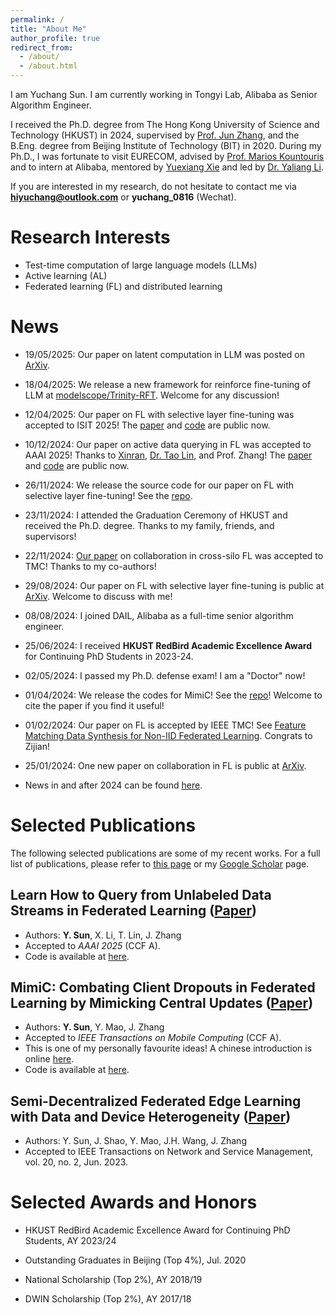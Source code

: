 ```yaml
---
permalink: /
title: "About Me"
author_profile: true
redirect_from: 
  - /about/
  - /about.html
---
```


I am Yuchang Sun. I am currently working in Tongyi Lab, Alibaba as Senior Algorithm Engineer.

I received the Ph.D. degree from The Hong Kong University of Science and Technology (HKUST) in 2024, supervised by [Prof. Jun Zhang](https://eejzhang.people.ust.hk/), and the B.Eng. degree from Beijing Institute of Technology (BIT) in 2020. 
During my Ph.D., I was fortunate to visit EURECOM, advised by [Prof. Marios Kountouris](https://scholar.google.co.in/citations?user=QG9iXtUAAAAJ&hl=en) and to intern at Alibaba, mentored by [Yuexiang Xie](https://xieyxclack.github.io/) and led by [Dr. Yaliang Li](https://scholar.google.com/citations?user=CCPBcdYAAAAJ&hl=zh-CN).

If you are interested in my research, do not hesitate to contact me via **hiyuchang@outlook.com** or **yuchang_0816** (Wechat).

Research Interests
======

- Test-time computation of large language models (LLMs)
- Active learning (AL)
- Federated learning (FL) and distributed learning

News
======
- 19/05/2025: Our paper on latent computation in LLM was posted on [ArXiv](https://arxiv.org/abs/2505.12629).

- 18/04/2025: We release a new framework for reinforce fine-tuning of LLM at [modelscope/Trinity-RFT](https://github.com/modelscope/Trinity-RFT). Welcome for any discussion!

- 12/04/2025: Our paper on FL with selective layer fine-tuning was accepted to ISIT 2025! The [paper](https://arxiv.org/abs/2408.15600) and [code](https://github.com/hiyuchang/fed_sel_tune) are public now.

- 10/12/2024: Our paper on active data querying in FL was accepted to AAAI 2025! Thanks to [Xinran](https://lxxxxr.github.io/), [Dr. Tao Lin](https://tlin-taolin.github.io/), and Prof. Zhang! The [paper](https://arxiv.org/abs/2412.08138) and [code](https://github.com/hiyuchang/leadq/) are public now.

- 26/11/2024: We release the source code for our paper on FL with selective layer fine-tuning! See the [repo](https://github.com/hiyuchang/fed_sel_tune).

- 23/11/2024: I attended the Graduation Ceremony of HKUST and received the Ph.D. degree. Thanks to my family, friends, and supervisors! 

- 22/11/2024: [Our paper](https://arxiv.org/abs/2401.13236) on collaboration in cross-silo FL was accepted to TMC! Thanks to my co-authors!

- 29/08/2024: Our paper on FL with selective layer fine-tuning is public at [ArXiv](https://arxiv.org/abs/2408.15600). Welcome to discuss with me!

- 08/08/2024: I joined DAIL, Alibaba as a full-time senior algorithm engineer.

- 25/06/2024: I received **HKUST RedBird Academic Excellence Award** for Continuing PhD Students in 2023-24.

- 02/05/2024: I passed my Ph.D. defense exam! I am a "Doctor" now! 

- 01/04/2024: We release the codes for MimiC! See the [repo](https://github.com/hiyuchang/mimic_codes/)! Welcome to cite the paper if you find it useful!

- 01/02/2024: Our paper on FL is accepted by IEEE TMC! See [Feature Matching Data Synthesis for Non-IID Federated Learning](https://arxiv.org/pdf/2308.04761). Congrats to Zijian!

- 25/01/2024: One new paper on collaboration in FL is public at [ArXiv](https://arxiv.org/abs/2401.13236).

- News in and after 2024 can be found [here](https://hiyuchang.github.io/news).

Selected Publications
======
The following selected publications are some of my recent works. For a full list of publications, please refer to [this page](https://hiyuchang.github.io/publications) or my [Google Scholar](https://scholar.google.com.hk/citations?user=1WffgvYAAAAJ&oi=ao) page.

Learn How to Query from Unlabeled Data Streams in Federated Learning ([Paper](https://arxiv.org/abs/2412.08138))
------

- Authors: **Y. Sun**, X. Li, T. Lin, J. Zhang
- Accepted to *AAAI 2025* (CCF A).
- Code is available at [here](https://github.com/hiyuchang/leadq).

MimiC: Combating Client Dropouts in Federated Learning by Mimicking Central Updates ([Paper](https://arxiv.org/abs/2306.12212))
------

  - Authors: **Y. Sun**, Y. Mao, J. Zhang
  - Accepted to *IEEE Transactions on Mobile Computing* (CCF A).
  - This is one of my personally favourite ideas! A chinese introduction is online [here](https://mp.weixin.qq.com/s/7M-OLONznfRvQf-FPIKuIw).
  - Code is available at [here](https://github.com/hiyuchang/mimic_codes/).

Semi-Decentralized Federated Edge Learning with Data and Device Heterogeneity ([Paper](https://arxiv.org/abs/2112.10313))
------
  
  - Authors: Y. Sun, J. Shao, Y. Mao, J.H. Wang, J. Zhang
  - Accepted to IEEE Transactions on Network and Service Management, vol. 20, no. 2, Jun. 2023.

Selected Awards and Honors
======

- HKUST RedBird Academic Excellence Award for Continuing PhD Students, AY 2023/24

- Outstanding Graduates in Beijing (Top 4%), Jul. 2020

- National Scholarship (Top 2%), AY 2018/19

- DWIN Scholarship (Top 2%), AY 2017/18
